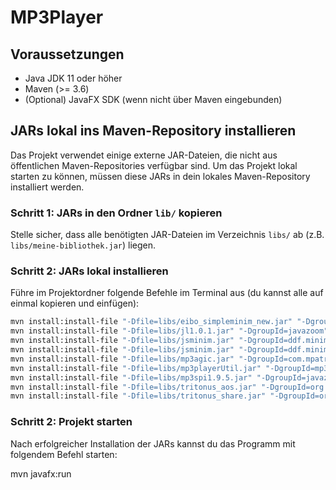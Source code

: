 # MP3Player

## Voraussetzungen

- Java JDK 11 oder höher
- Maven (>= 3.6)
- (Optional) JavaFX SDK (wenn nicht über Maven eingebunden)

## JARs lokal ins Maven-Repository installieren

Das Projekt verwendet einige externe JAR-Dateien, die nicht aus öffentlichen Maven-Repositories verfügbar sind. 
Um das Projekt lokal starten zu können, müssen diese JARs in dein lokales Maven-Repository installiert werden.

### Schritt 1: JARs in den Ordner `lib/` kopieren

Stelle sicher, dass alle benötigten JAR-Dateien im Verzeichnis `libs/` ab (z.B. `libs/meine-bibliothek.jar`) liegen.

### Schritt 2: JARs lokal installieren

Führe im Projektordner folgende Befehle im Terminal aus (du kannst alle auf einmal kopieren und einfügen):

```bash
mvn install:install-file "-Dfile=libs/eibo_simpleminim_new.jar" "-DgroupId=de.hsrm.mi.eibo" "-DartifactId=simpleminim" "-Dversion=1.0" "-Dpackaging=jar"
mvn install:install-file "-Dfile=libs/jl1.0.1.jar" "-DgroupId=javazoom" "-DartifactId=jl" "-Dversion=1.0.1" "-Dpackaging=jar"
mvn install:install-file "-Dfile=libs/jsminim.jar" "-DgroupId=ddf.minim" "-DartifactId=jsminim" "-Dversion=2.2.2" "-Dpackaging=jar"
mvn install:install-file "-Dfile=libs/jsminim.jar" "-DgroupId=ddf.minim" "-DartifactId=jsminim" "-Dversion=2.2.2" "-Dpackaging=jar"
mvn install:install-file "-Dfile=libs/mp3agic.jar" "-DgroupId=com.mpatric" "-DartifactId=mp3agic" "-Dversion=0.9.1" "-Dpackaging=jar"
mvn install:install-file "-Dfile=libs/mp3playerUtil.jar" "-DgroupId=mp3player" "-DartifactId=mp3player-util" "-Dversion=1.0" "-Dpackaging=jar"
mvn install:install-file "-Dfile=libs/mp3spi1.9.5.jar" "-DgroupId=javazoom" "-DartifactId=mp3spi" "-Dversion=1.9.5" "-Dpackaging=jar"
mvn install:install-file "-Dfile=libs/tritonus_aos.jar" "-DgroupId=org.tritonus" "-DartifactId=tritonus-aos" "-Dversion=0.3.7" "-Dpackaging=jar"
mvn install:install-file "-Dfile=libs/tritonus_share.jar" "-DgroupId=org.tritonus" "-DartifactId=tritonus-share" "-Dversion=0.3.7" "-Dpackaging=jar"
```

### Schritt 2: Projekt starten

Nach erfolgreicher Installation der JARs kannst du das Programm mit folgendem Befehl starten:

mvn javafx:run
